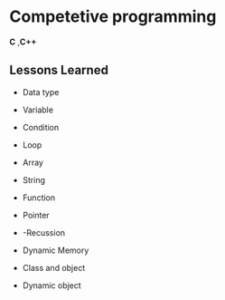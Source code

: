
# Competetive programming 

**C** ,**C++**




## Lessons Learned


- Data type

- Variable
- Condition
- Loop
- Array
- String
- Function
- Pointer
- -Recussion
- Dynamic Memory
- Class and object
- Dynamic object




